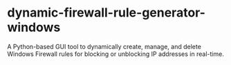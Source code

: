 # dynamic-firewall-rule-generator-windows
A Python-based GUI tool to dynamically create, manage, and delete Windows Firewall rules for blocking or unblocking IP addresses in real-time.
